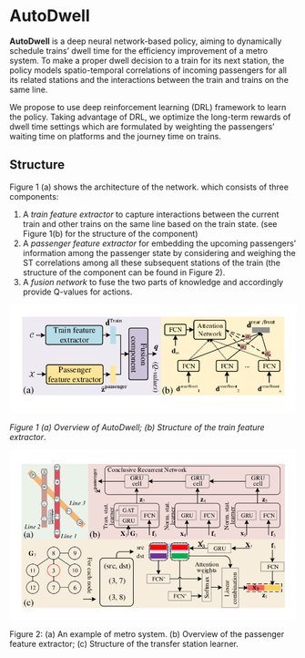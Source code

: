 # AutoDwell

**AutoDwell** is a deep neural network-based policy, aiming to dynamically schedule trains’ dwell time for the efficiency improvement of a metro system. To make a proper dwell decision to a train for its next station, the policy models spatio-temporal correlations of incoming passengers for all its related stations and the interactions between the train and trains on the same line. 

We propose to use deep reinforcement learning (DRL) framework to learn the policy. Taking advantage of DRL, we optimize the long-term rewards of dwell time settings which are formulated by weighting the passengers’ waiting time on platforms and the journey time on trains.

## Structure

Figure 1 (a) shows the architecture of the network. which consists of three components:

1. A *train feature extractor* to capture interactions between the current train and other trains on the same line based on the train state. (see Figure 1(b) for the structure of the component)
2. A *passenger feature extractor* for embedding the upcoming passengers’ information among the passenger state by considering and weighing the ST correlations among all these subsequent stations of the train (the structure of the component can be found in Figure 2).
3. A *fusion network* to fuse the two parts of knowledge and accordingly provide Q-values for actions.

![](https://github.com/AutoDwell/AutoDwell/blob/master/img/1.png)

*Figure 1  (a) Overview of AutoDwell; (b) Structure of the train feature extractor*.

![](<https://github.com/AutoDwell/AutoDwell/blob/master/img/2.png>)

Figure 2: (a) An example of metro system. (b) Overview of the passenger feature extractor; (c) Structure of the transfer station learner.

## <!--Reference-->

<!--*Zhaoyuan Wang, Zheyi Pan. 2020. Shortening passengers’ travel time: A novel dynamic metro train.*-->

## <!--Author-->

<!--*Zhaoyuan Wang*-->



